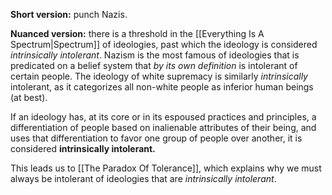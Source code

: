 **Short version:** punch Nazis. 

**Nuanced version:** there is a threshold in the [[Everything Is A Spectrum|Spectrum]] of ideologies, past which the ideology is considered *intrinsically intolerant*. Nazism is the most famous of ideologies that is predicated on a belief system that *by its own definition* is intolerant of certain people. The ideology of white supremacy is similarly *intrinsically* intolerant, as it categorizes all non-white people as inferior human beings (at best). 

If an ideology has, at its core or in its espoused practices and principles, a differentiation of people based on inalienable attributes of their being, and uses that differentiation to favor one group of people over another, it is considered **intrinsically intolerant.** 

This leads us to [[The Paradox Of Tolerance]], which explains why we must always be intolerant of ideologies that are *intrinsically intolerant*.